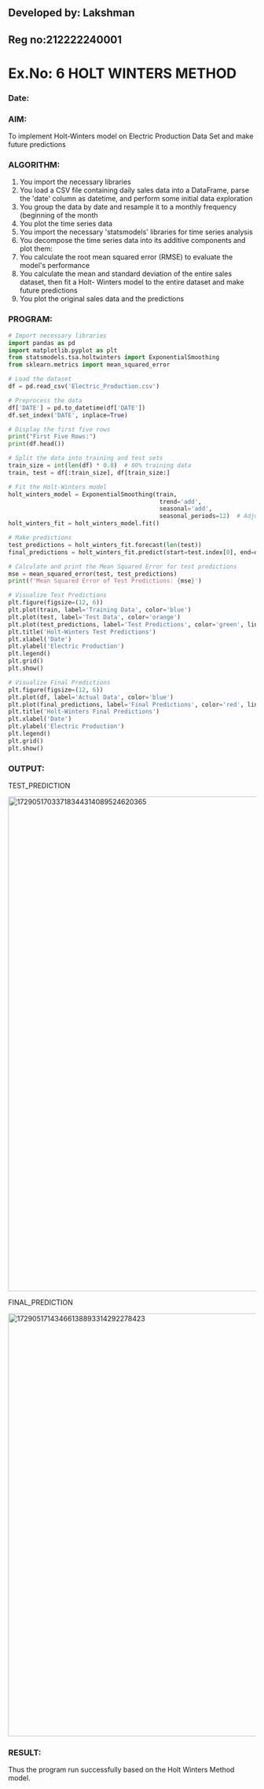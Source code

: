 ## Developed by: Lakshman 

## Reg no:212222240001

# Ex.No: 6               HOLT WINTERS METHOD
### Date: 



### AIM:
To implement Holt-Winters model on Electric Production Data Set and make future predictions

### ALGORITHM:
1. You import the necessary libraries
2. You load a CSV file containing daily sales data into a DataFrame, parse the 'date' column as
datetime, and perform some initial data exploration
3. You group the data by date and resample it to a monthly frequency (beginning of the month
4. You plot the time series data
5. You import the necessary 'statsmodels' libraries for time series analysis
6. You decompose the time series data into its additive components and plot them:
7. You calculate the root mean squared error (RMSE) to evaluate the model's performance
8. You calculate the mean and standard deviation of the entire sales dataset, then fit a Holt-
Winters model to the entire dataset and make future predictions
9. You plot the original sales data and the predictions
### PROGRAM:
~~~python
# Import necessary libraries
import pandas as pd
import matplotlib.pyplot as plt
from statsmodels.tsa.holtwinters import ExponentialSmoothing
from sklearn.metrics import mean_squared_error

# Load the dataset
df = pd.read_csv('Electric_Production.csv')

# Preprocess the data
df['DATE'] = pd.to_datetime(df['DATE'])
df.set_index('DATE', inplace=True)

# Display the first five rows
print("First Five Rows:")
print(df.head())

# Split the data into training and test sets
train_size = int(len(df) * 0.8)  # 80% training data
train, test = df[:train_size], df[train_size:]

# Fit the Holt-Winters model
holt_winters_model = ExponentialSmoothing(train, 
                                           trend='add', 
                                           seasonal='add', 
                                           seasonal_periods=12)  # Adjust seasonal_periods based on your data
holt_winters_fit = holt_winters_model.fit()

# Make predictions
test_predictions = holt_winters_fit.forecast(len(test))
final_predictions = holt_winters_fit.predict(start=test.index[0], end=df.index[-1])

# Calculate and print the Mean Squared Error for test predictions
mse = mean_squared_error(test, test_predictions)
print(f'Mean Squared Error of Test Predictions: {mse}')

# Visualize Test Predictions
plt.figure(figsize=(12, 6))
plt.plot(train, label='Training Data', color='blue')
plt.plot(test, label='Test Data', color='orange')
plt.plot(test_predictions, label='Test Predictions', color='green', linestyle='--')
plt.title('Holt-Winters Test Predictions')
plt.xlabel('Date')
plt.ylabel('Electric Production')
plt.legend()
plt.grid()
plt.show()

# Visualize Final Predictions
plt.figure(figsize=(12, 6))
plt.plot(df, label='Actual Data', color='blue')
plt.plot(final_predictions, label='Final Predictions', color='red', linestyle='--')
plt.title('Holt-Winters Final Predictions')
plt.xlabel('Date')
plt.ylabel('Electric Production')
plt.legend()
plt.grid()
plt.show()
~~~

### OUTPUT:


TEST_PREDICTION

<img width="1007" alt="17290517033718344314089524620365" src="https://github.com/user-attachments/assets/d56c85ba-0bb4-4399-8fea-b7c0c9da3a86">


FINAL_PREDICTION

<img width="861" alt="17290517143466138893314292278423" src="https://github.com/user-attachments/assets/ee9e01b3-4430-40c4-9570-eafb26adafbd">

### RESULT:
Thus the program run successfully based on the Holt Winters Method model.
